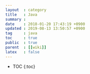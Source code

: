 ```yaml
---
layout  : category
title   : Java
summary :
date    : 2018-01-20 17:43:19 +0900
updated : 2019-08-13 13:50:57 +0900
tag     : java
toc     : true
public  : true
parent  : [[wiki]]
latex   : false
---
```

* TOC
{:toc}
